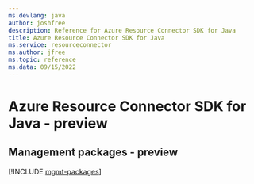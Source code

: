 ```yaml
---
ms.devlang: java
author: joshfree
description: Reference for Azure Resource Connector SDK for Java
title: Azure Resource Connector SDK for Java
ms.service: resourceconnector
ms.author: jfree
ms.topic: reference
ms.data: 09/15/2022
---
```

# Azure Resource Connector SDK for Java - preview

## Management packages - preview
[!INCLUDE [mgmt-packages](resource-connector-mgmt-index.md)]
